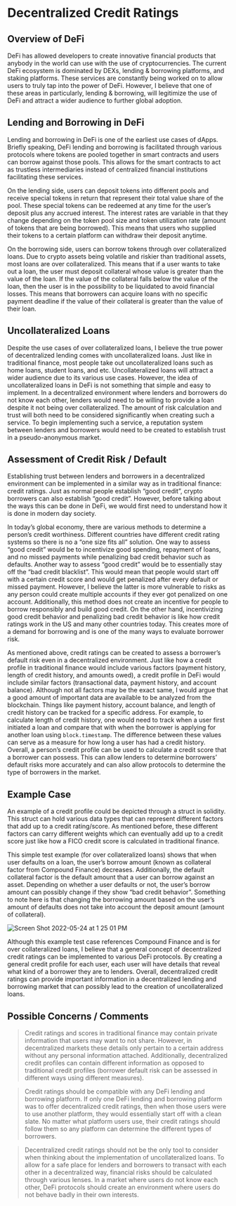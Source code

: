 # Decentralized Credit Ratings

## Overview of DeFi
DeFi has allowed developers to create innovative financial products that anybody in the world can use with the use of cryptocurrencies. The current DeFi ecosystem is dominated by DEXs, lending & borrowing platforms, and staking platforms. These services are constantly being worked on to allow users to truly tap into the power of DeFi. However, I believe that one of these areas in particularly, lending & borrowing, will legitimize the use of DeFi and attract a wider audience to further global adoption.

## Lending and Borrowing in DeFi
Lending and borrowing in DeFi is one of the earliest use cases of dApps. Briefly speaking, DeFi lending and borrowing is facilitated through various protocols where tokens are pooled together in smart contracts and users can borrow against those pools. This allows for the smart contracts to act as trustless intermediaries instead of centralized financial institutions facilitating these services.

On the lending side, users can deposit tokens into different pools and receive special tokens in return that represent their total value share of the pool. These special tokens can be redeemed at any time for the user’s deposit plus any accrued interest. The interest rates are variable in that they change depending on the token pool size and token utilization rate (amount of tokens that are being borrowed). This means that users who supplied their tokens to a certain platform can withdraw their deposit anytime.

On the borrowing side, users can borrow tokens through over collateralized loans. Due to crypto assets being volatile and riskier than traditional assets, most loans are over collateralized. This means that if a user wants to take out a loan, the user must deposit collateral whose value is greater than the value of the loan. If the value of the collateral falls below the value of the loan, then the user is in the possibility to be liquidated to avoid financial losses. This means that borrowers can acquire loans with no specific payment deadline if the value of their collateral is greater than the value of their loan.

## Uncollateralized Loans
Despite the use cases of over collateralized loans, I believe the true power of decentralized lending comes with uncollateralized loans. Just like in traditional finance, most people take out uncollateralized loans such as home loans, student loans, and etc. Uncollateralized loans will attract a wider audience due to its various use cases. However, the idea of uncollateralized loans in DeFi is not something that simple and easy to implement. In a decentralized environment where lenders and borrowers do not know each other, lenders would need to be willing to provide a loan despite it not being over collateralized. The amount of risk calculation and trust will both need to be considered significantly when creating such a service. To begin implementing such a service, a reputation system between lenders and borrowers would need to be created to establish trust in a pseudo-anonymous market.

## Assessment of Credit Risk / Default
Establishing trust between lenders and borrowers in a decentralized environment can be implemented in a similar way as in traditional finance: credit ratings. Just as normal people establish “good credit”, crypto borrowers can also establish “good credit”. However, before talking about the ways this can be done in DeFi, we would first need to understand how it is done in modern day society.

In today’s global economy, there are various methods to determine a person’s credit worthiness. Different countries have different credit rating systems so there is no a “one size fits all” solution. One way to assess “good credit” would be to incentivize good spending, repayment of loans, and no missed payments while penalizing bad credit behavior such as defaults. Another way to assess “good credit” would be to essentially stay off the “bad credit blacklist”. This would mean that people would start off with a certain credit score and would get penalized after every default or missed payment. However, I believe the latter is more vulnerable to risks as any person could create multiple accounts if they ever got penalized on one account. Additionally, this method does not create an incentive for people to borrow responsibly and build good credit. On the other hand, incentivizing good credit behavior and penalizing bad credit behavior is like how credit ratings work in the US and many other countries today. This creates more of a demand for borrowing and is one of the many ways to evaluate borrower risk.

As mentioned above, credit ratings can be created to assess a borrower’s default risk even in a decentralized environment. Just like how a credit profile in traditional finance would include various factors (payment history, length of credit history, and amounts owed), a credit profile in DeFi would include similar factors (transactional data, payment history, and account balance). Although not all factors may be the exact same, I would argue that a good amount of important data are available to be analyzed from the blockchain. Things like payment history, account balance, and length of credit history can be tracked for a specific address. For example, to calculate length of credit history, one would need to track when a user first initiated a loan and compare that with when the borrower is applying for another loan using `block.timestamp`. The difference between these values can serve as a measure for how long a user has had a credit history. Overall, a person’s credit profile can be used to calculate a credit score that a borrower can possess. This can allow lenders to determine borrowers’ default risks more accurately and can also allow protocols to determine the type of borrowers in the market.

## Example Case
An example of a credit profile could be depicted through a struct in solidity. This struct can hold various data types that can represent different factors that add up to a credit rating/score. As mentioned before, these different factors can carry different weights which can eventually add up to a credit score just like how a FICO credit score is calculated in traditional finance.

This simple test example (for over collateralized loans) shows that when user defaults on a loan, the user’s borrow amount (known as collateral factor from Compound Finance) decreases. Additionally, the default collateral factor is the default amount that a user can borrow against an asset. Depending on whether a user defaults or not, the user’s borrow amount can possibly change if they show “bad credit behavior”. Something to note here is that changing the borrowing amount based on the user’s amount of defaults does not take into account the deposit amount (amount of collateral).

![Screen Shot 2022-05-24 at 1 25 01 PM](https://user-images.githubusercontent.com/97472796/170125869-07d616ad-06e7-4af7-bfcf-a4f16bb3ddf1.png)


Although this example test case references Compound Finance and is for over collateralized loans, I believe that a general concept of decentralized credit ratings can be implemented to various DeFi protocols. By creating a general credit profile for each user, each user will have details that reveal what kind of a borrower they are to lenders. Overall, decentralized credit ratings can provide important information in a decentralized lending and borrowing market that can possibly lead to the creation of uncollateralized loans.

## Possible Concerns / Comments
> Credit ratings and scores in traditional finance may contain private information that users may want to not share. However, in decentralized markets these details only pertain to a certain address without any personal information attached. Additionally, decentralized credit profiles can contain different information as opposed to traditional credit profiles (borrower default risk can be assessed in different ways using different measures).

> Credit ratings should be compatible with any DeFi lending and borrowing platform. If only one DeFi lending and borrowing platform was to offer decentralized credit ratings, then when those users were to use another platform, they would essentially start off with a clean slate. No matter what platform users use, their credit ratings should follow them so any platform can determine the different types of borrowers.

> Decentralized credit ratings should not be the only tool to consider when thinking about the implementation of uncollateralized loans. To allow for a safe place for lenders and borrowers to transact with each other in a decentralized way, financial risks should be calculated through various lenses. In a market where users do not know each other, DeFi protocols should create an environment where users do not behave badly in their own interests.

